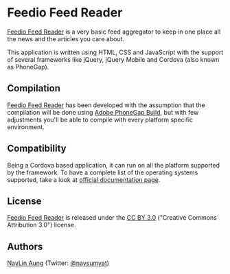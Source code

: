 # Feedio Feed Reader #
[Feedio Feed Reader](https://github.com/naysumyat/Feedio) is a very basic feed aggregator to keep in one place all the news and the articles you care about.

This application is written using HTML, CSS and JavaScript with the support of several frameworks like jQuery, jQuery Mobile and Cordova (also known as PhoneGap).

## Compilation ##
[Feedio Feed Reader](https://github.com/naysumyat/Feedio) has been developed with the assumption that the compilation will be done using [Adobe PhoneGap Build](http://build.phonegap.com/), but with few adjustments you'll be able to compile with every platform specific environment.

## Compatibility ##
Being a Cordova based application, it can run on all the platform supported by the framework. To have a complete list of the operating systems supported, take a look at [official documentation page](http://phonegap.com/about/feature).

## License ##
[Feedio Feed Reader](https://github.com/naysumyat/feedio) is released under the [CC BY 3.0](http://creativecommons.org/licenses/by/3.0/) ("Creative Commons Attribution 3.0") license.

## Authors ##
[NayLin Aung](http://www.naysumyat.org) (Twitter: [@naysumyat](https://twitter.com/naysumyat))